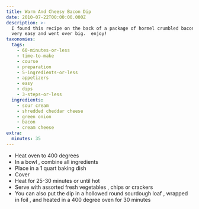 ```yaml
---
title: Warm And Cheesy Bacon Dip
date: 2010-07-22T00:00:00.000Z
description: >-
  I found this recipe on the back of a package of hormel crumbled bacon.  it is
  very easy and went over big.  enjoy!
taxonomies:
  tags:
    - 60-minutes-or-less
    - time-to-make
    - course
    - preparation
    - 5-ingredients-or-less
    - appetizers
    - easy
    - dips
    - 3-steps-or-less
  ingredients:
    - sour cream
    - shredded cheddar cheese
    - green onion
    - bacon
    - cream cheese
extra:
  minutes: 35
---
```

 - Heat oven to 400 degrees
 - In a bowl , combine all ingredients
 - Place in a 1 quart baking dish
 - Cover
 - Heat for 25-30 minutes or until hot
 - Serve with assorted fresh vegetables , chips or crackers
 - You can also put the dip in a hollowed round sourdough loaf , wrapped in foil , and heated in a 400 degree oven for 30 minutes
